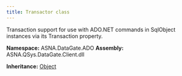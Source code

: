 ```yaml
---
title: Transactor class
---
```


Transaction support for use with ADO.NET commands in SqlObject
instances via its Transaction property.

**Namespace:** ASNA.DataGate.ADO
**Assembly:** ASNA.QSys.DataGate.Client.dll

**Inheritance:** [Object](https://docs.microsoft.com/en-us/dotnet/api/system.object)
<br>
<br>
